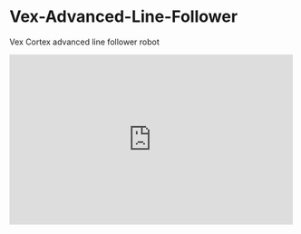 # Vex-Advanced-Line-Follower
Vex Cortex advanced line follower robot
<iframe width="500" height="300" src="https://www.youtube.com/embed/3p3URxsgPa4?rel=0" frameborder="0" allowfullscreen></iframe>
